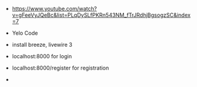 -   https://www.youtube.com/watch?v=gFeeVyJQeBc&list=PLqDySLfPKRn543NM_fTrJRdhjBgsogzSC&index=7

-   Yelo Code

-   install breeze, livewire 3
-   localhost:8000 for login
-   localhost:8000/register for registration

-
